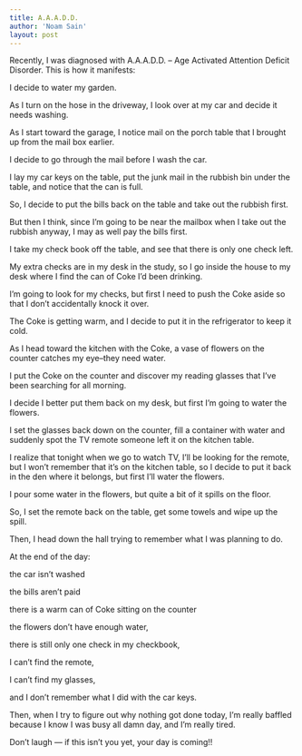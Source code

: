 ```yaml
---
title: A.A.A.D.D.
author: 'Noam Sain'
layout: post
---
```


Recently, I was diagnosed with A.A.A.D.D. – Age Activated Attention Deficit Disorder. This is how it manifests:

I decide to water my garden.

As I turn on the hose in the driveway, I look over at my car and decide it needs washing.

As I start toward the garage, I notice mail on the porch table that I brought up from the mail box earlier.

I decide to go through the mail before I wash the car.

I lay my car keys on the table, put the junk mail in the rubbish bin under the table, and notice that the can is full.

So, I decide to put the bills back on the table and take out the rubbish first.

But then I think, since I’m going to be near the mailbox when I take out the rubbish anyway, I may as well pay the bills first.

I take my check book off the table, and see that there is only one check left.

My extra checks are in my desk in the study, so I go inside the house to my desk where I find the can of Coke I’d been drinking.

I’m going to look for my checks, but first I need to push the Coke aside so that I don’t accidentally knock it over.

The Coke is getting warm, and I decide to put it in the refrigerator to keep it cold.

As I head toward the kitchen with the Coke, a vase of flowers on the counter catches my eye–they need water.

I put the Coke on the counter and discover my reading glasses that I’ve been searching for all morning.

I decide I better put them back on my desk, but first I’m going to water the flowers.

I set the glasses back down on the counter, fill a container with water and suddenly spot the TV remote someone left it on the kitchen table.

I realize that tonight when we go to watch TV, I’ll be looking for the remote, but I won’t remember that it’s on the kitchen table, so I decide to put it back in the den where it belongs, but first I’ll water the flowers.

I pour some water in the flowers, but quite a bit of it spills on the floor.

So, I set the remote back on the table, get some towels and wipe up the spill.

Then, I head down the hall trying to remember what I was planning to do.

At the end of the day:

the car isn’t washed

the bills aren’t paid

there is a warm can of Coke sitting on the counter

the flowers don’t have enough water,

there is still only one check in my checkbook,

I can’t find the remote,

I can’t find my glasses,

and I don’t remember what I did with the car keys.

Then, when I try to figure out why nothing got done today, I’m really baffled because I know I was busy all damn day, and I’m really tired.

Don’t laugh — if this isn’t you yet, your day is coming!!